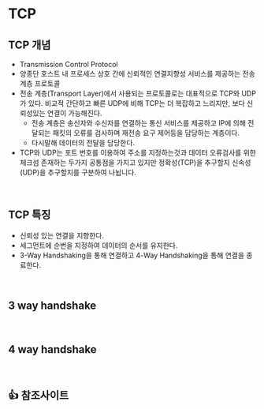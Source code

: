 # TCP

## TCP 개념
- Transmission Control Protocol
- 양종단 호스트 내 프로세스 상호 간에 신뢰적인 연결지향성 서비스를 제공하는 전송 계층 프로토콜
- 전송 계층(Transport Layer)에서 사용되는 프로토콜로는 대표적으로 TCP와 UDP가 있다. 비교적 간단하고 빠른 UDP에 비해 TCP는 더 복잡하고 느리지만, 보다 신뢰성있는 연결이 가능해진다.
    - 전송 계층은 송신자와 수신자를 연결하는 통신 서비스를 제공하고 IP에 의해 전달되는 패킷의 오류를 검사하며 재전송 요구 제어등을 담당하는 계층이다.
    - 다시말해 데이터의 전달을 담당한다.
- TCP와 UDP는 포트 번호를 이용하여 주소를 지정하는것과 데이터 오류검사를 위한 체크섬 존재하는 두가지 공통점을 가지고 있지만 정확성(TCP)을 추구할지 신속성(UDP)을 추구할지를 구분하여 나뉩니다.

<br/>

## TCP 특징
- 신뢰성 있는 연결을 지향한다.
- 세그먼트에 순번을 지정하여 데이터의 순서를 유지한다.
- 3-Way Handshaking을 통해 연결하고 4-Way Handshaking을 통해 연결을 종료한다.

<br/>

## 3 way handshake 

<br/>

## 4 way handshake

<br/>

## 👍 참조사이트
